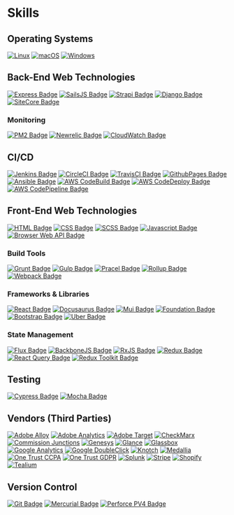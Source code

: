 # Skills

## Operating Systems

[![Linux](https://svgshare.com/i/Zhy.svg)](https://svgshare.com/i/Zhy.svg)
[![macOS](https://svgshare.com/i/ZjP.svg)](https://svgshare.com/i/ZjP.svg)
[![Windows](https://svgshare.com/i/ZhY.svg)](https://svgshare.com/i/ZhY.svg)

## Back-End Web Technologies

[![Express Badge](https://img.shields.io/badge/framework-expressjs-black.svg)](https://expressjs.com/)
[![SailsJS Badge](https://img.shields.io/badge/framework-sailsjs-black.svg)](https://sailsjs.com/)
[![Strapi Badge](https://img.shields.io/badge/framework-strapi-black.svg)](https://strapi.io/)
[![Django Badge](https://img.shields.io/badge/framework-django-black.svg)](https://www.djangoproject.com/)
[![SiteCore Badge](https://img.shields.io/badge/framework-SiteCore-black.svg)](https://www.sitecore.com/)

### Monitoring

[![PM2 Badge](https://img.shields.io/badge/monitoring-pm2-black.svg)](https://shields.io/)
[![Newrelic Badge](https://img.shields.io/badge/monitoring-newrelic-black.svg)](https://shields.io/)
[![CloudWatch Badge](https://img.shields.io/badge/monitoring-cloudwatch-black.svg)](https://shields.io/)

## CI/CD

[![Jenkins Badge](https://img.shields.io/badge/build-jenkins-blue.svg)](https://shields.io/)
[![CircleCI Badge](https://img.shields.io/badge/build-circleci-blue.svg)](https://shields.io/)
[![TravisCI Badge](https://img.shields.io/badge/build-travisci-blue.svg)](https://shields.io/)
[![GithubPages Badge](https://img.shields.io/badge/build-githubpages-blue.svg)](https://shields.io/)
[![Ansible Badge](https://img.shields.io/badge/build-ansible-blue.svg)](https://shields.io/)
[![AWS CodeBuild Badge](https://img.shields.io/badge/build-aws%20codebuild-blue.svg)](https://shields.io/)
[![AWS CodeDeploy Badge](https://img.shields.io/badge/build-aws%20codedeploy-blue.svg)](https://shields.io/)
[![AWS CodePipeline Badge](https://img.shields.io/badge/build-aws%20codepipeline-blue.svg)](https://shields.io/)

## Front-End Web Technologies

[![HTML Badge](https://img.shields.io/badge/language-HTML-blue.svg)](https://shields.io/)
[![CSS Badge](https://img.shields.io/badge/language-CSS-blue.svg)](https://shields.io/)
[![SCSS Badge](https://img.shields.io/badge/language-SCSS-blue.svg)](https://shields.io/)
[![Javascript Badge](https://img.shields.io/badge/language-Javascript-blue.svg)](https://shields.io/)
[![Browser Web API Badge](https://img.shields.io/badge/language-BrowserAPI-blue.svg)](https://shields.io/)

### Build Tools

[![Grunt Badge](https://img.shields.io/badge/language-grunt-blue.svg)](https://shields.io/)
[![Gulp Badge](https://img.shields.io/badge/language-gulp-blue.svg)](https://shields.io/)
[![Pracel Badge](https://img.shields.io/badge/language-parcel-blue.svg)](https://shields.io/)
[![Rollup Badge](https://img.shields.io/badge/language-rollup-blue.svg)](https://shields.io/)
[![Webpack Badge](https://img.shields.io/badge/language-webpack-blue.svg)](https://shields.io/)

### Frameworks & Libraries

[![React Badge](https://img.shields.io/badge/framework-react-blue.svg)](https://shields.io/)
[![Docusaurus Badge](https://img.shields.io/badge/framework-docusaurus-blue.svg)](https://shields.io/)
[![Mui Badge](https://img.shields.io/badge/ui-mui-blue.svg)](https://mui.com/)
[![Foundation Badge](https://img.shields.io/badge/ui-foundation-blue.svg)](https://shields.io/)
[![Bootstrap Badge](https://img.shields.io/badge/ui-bootstrap-blue.svg)](https://shields.io/)
[![Uber Badge](https://img.shields.io/badge/ui-baseweb.design-blue.svg)](https://shields.io/)

### State Management

[![Flux Badge](https://img.shields.io/badge/framework-flux-blue.svg)](https://shields.io/)
[![BackboneJS Badge](https://img.shields.io/badge/framework-backbone-blue.svg)](https://shields.io/)
[![RxJS Badge](https://img.shields.io/badge/framework-rxjs-blue.svg)](https://shields.io/)
[![Redux Badge](https://img.shields.io/badge/framework-redux-blue.svg)](https://shields.io/)
[![React Query Badge](https://img.shields.io/badge/framework-react%20query-blue.svg)](https://shields.io/)
[![Redux Toolkit Badge](https://img.shields.io/badge/framework-react%20toolkit-blue.svg)](https://shields.io/)

## Testing

[![Cypress Badge](https://img.shields.io/badge/testing-cypress-green.svg)](https://shields.io/)
[![Mocha Badge](https://img.shields.io/badge/testing-mocha-orange.svg)](https://shields.io/)

## Vendors (Third Parties)

[![Adobe Alloy](https://img.shields.io/badge/build-adobe%alloy-blue.svg)](https://shields.io/)
[![Adobe Analytics](https://img.shields.io/badge/build-adobe%20analytics-blue.svg)](https://shields.io/)
[![Adobe Target](https://img.shields.io/badge/build-adobe%20target-blue.svg)](https://shields.io/)
[![CheckMarx](https://img.shields.io/badge/build-checkmarx-blue.svg)](https://shields.io/)
[![Commission Junctions](https://img.shields.io/badge/build-commission%20junctions-blue.svg)](https://shields.io/)
[![Genesys](https://img.shields.io/badge/build-genesys-blue.svg)](https://shields.io/)
[![Glance](https://img.shields.io/badge/build-glance-blue.svg)](https://shields.io/)
[![Glassbox](https://img.shields.io/badge/build-glassbox-blue.svg)](https://shields.io/)
[![Google Analytics](https://img.shields.io/badge/build-google%20analytics-blue.svg)](https://shields.io/)
[![Google DoubleClick](https://img.shields.io/badge/build-google%20doubleclick-blue.svg)](https://shields.io/)
[![Knotch](https://img.shields.io/badge/build-knotch-blue.svg)](https://shields.io/)
[![Medallia](https://img.shields.io/badge/build-medallia-blue.svg)](https://shields.io/)
[![One Trust CCPA](https://img.shields.io/badge/build-onetrust%20ccpa-blue.svg)](https://shields.io/)
[![One Trust GDPR](https://img.shields.io/badge/build-onetrust%20gdpr-blue.svg)](https://shields.io/)
[![Splunk](https://img.shields.io/badge/build-splunk-blue.svg)](https://shields.io/)
[![Stripe](https://img.shields.io/badge/build-stripe-blue.svg)](https://shields.io/)
[![Shopify](https://img.shields.io/badge/build-shopify-blue.svg)](https://shields.io/)
[![Tealium](https://img.shields.io/badge/build-tealium-blue.svg)](https://shields.io/)

## Version Control

[![Git Badge](https://img.shields.io/badge/version-git-red.svg)](https://shields.io/)
[![Mercurial Badge](https://img.shields.io/badge/version-merurial-yellow.svg)](https://shields.io/)
[![Perforce PV4 Badge](https://img.shields.io/badge/version-pv4-blue.svg)](https://shields.io/)
